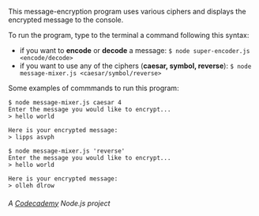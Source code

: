 This message-encryption program uses various ciphers and displays the encrypted message to the console. 

To run the program, type to the terminal a command following this syntax:
- if you want to **encode** or **decode** a message: 
`$ node super-encoder.js <encode/decode>`
- if you want to use any of the ciphers (**caesar, symbol, reverse**):
`$ node message-mixer.js <caesar/symbol/reverse>`

Some examples of commmands to run this program: 

```
$ node message-mixer.js caesar 4
Enter the message you would like to encrypt...
> hello world

Here is your encrypted message:
> lipps asvph

$ node message-mixer.js 'reverse'
Enter the message you would like to encrypt...
> hello world

Here is your encrypted message:
> olleh dlrow
```

###### A [Codecademy](https://www.codecademy.com/enrolled/courses/learn-node-js) Node.js project
